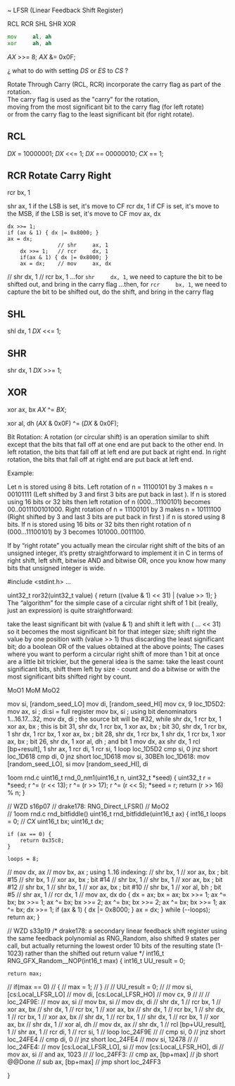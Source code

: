 
~ LFSR (Linear Feedback Shift Register)

RCL
RCR
SHL
SHR
XOR

```asm
mov     al, ah
xor     ah, ah
```
_AX_ >>= 8;
_AX_ &= 0x0F;

¿ what to do with setting _DS_ or _ES_ to _CS_ ?



Rotate Through Carry (RCL, RCR) incorporate the carry flag as part of the rotation.  
The carry flag is used as the "carry" for the rotation,  
  moving from the most significant bit to the carry flag (for left rotate)  
  or from the carry flag to the least significant bit (for right rotate).  

## RCL
_DX_ = 10000001;
_DX_ <<= 1;
_DX_ == 00000010; _CX_ == 1;


## RCR  Rotate Carry Right

rcr     bx, 1

shr     ax, 1   if the LSB is set, it's move to CF
rcr     dx, 1   if CF is set, it's move to the MSB, if the LSB is set, it's move to CF
mov     ax, dx


    dx >>= 1;
    if (ax & 1) { dx |= 0x8000; }
    ax = dx;
                    // shr     ax, 1
        dx >>= 1;   // rcr     dx, 1
        if(ax & 1) { dx |= 0x8000; }
        ax = dx;    // mov     ax, dx


// shr     dx, 1
// rcr     bx, 1
...for `shr     dx, 1`, we need to capture the bit to be shifted out, and bring in the carry flag
...then, for `rcr     bx, 1`, we need to capture the bit to be shifted out, do the shift, and bring in the carry flag





## SHL
shl     dx, 1
_DX_ <<= 1;

## SHR
shr     dx, 1
_DX_ >>= 1;

## XOR
xor     ax, bx
_AX_ ^= _BX_;

xor     al, dh
(_AX_ & 0x0F) ^= (_DX_ & 0x0F);






Bit Rotation: A rotation (or circular shift) is an operation similar to shift except that the bits that fall off at one end are put back to the other end. 
In left rotation, the bits that fall off at left end are put back at right end. 
In right rotation, the bits that fall off at right end are put back at left end.

Example: 

Let n is stored using 8 bits. Left rotation of n = 11100101 by 3 makes n = 00101111 (Left shifted by 3 and first 3 bits are put back in last ). If n is stored using 16 bits or 32 bits then left rotation of n (000...11100101) becomes 00..0011100101000. 
Right rotation of n = 11100101 by 3 makes n = 10111100 (Right shifted by 3 and last 3 bits are put back in first ) if n is stored using 8 bits. If n is stored using 16 bits or 32 bits then right rotation of n (000...11100101) by 3 becomes 101000..0011100. 




If by “right rotate” you actually mean the circular right shift of the bits of an unsigned integer, it’s pretty straightforward to implement it in C in terms of right shift, left shift, bitwise AND and bitwise OR, once you know how many bits that unsigned integer is wide.

#include <stdint.h> 
... 
 
uint32_t ror32(uint32_t value) { 
    return ((value & 1) << 31) | (value >> 1); 
} 
The “algorithm” for the simple case of a circular right shift of 1 bit (really, just an expression) is quite straightforward:

take the least significant bit with (value & 1) and shift it left with ( … << 31) so it becomes the most significant bit for that integer size;
shift right the value by one position with (value >> 1) thus discarding the least significant bit;
do a boolean OR of the values obtained at the above points;
The cases where you want to perform a circular right shift of more than 1 bit at once are a little bit trickier, but the general idea is the same: take the least count significant bits, shift them left by size - count and do a bitwise or with the most significant bits shifted right by count.





MoO1
MoM
MoO2



mov     si, [random_seed_LO]
mov     di, [random_seed_HI]
mov     cx, 9
loc_1D5D2:
mov     ax, si                       ; di:si = full register
mov     bx, si                       ; using bit denominators   1...16.17...32,
mov     dx, di                       ; the source bit will be #32, while
shr     dx, 1
rcr     bx, 1
xor     ax, bx                       ; this is bit 31,
shr     dx, 1
rcr     bx, 1
xor     ax, bx                       ; bit 30,
shr     dx, 1
rcr     bx, 1
shr     dx, 1
rcr     bx, 1
xor     ax, bx                       ; bit 28,
shr     dx, 1
rcr     bx, 1
shr     dx, 1
rcr     bx, 1
xor     ax, bx                       ; bit 26,
shr     dx, 1
xor     al, dh                       ; and bit 1
mov     dx, ax
shr     dx, 1
rcl     [bp+result], 1
shr     ax, 1
rcr     di, 1
rcr     si, 1
loop    loc_1D5D2
cmp     si, 0
jnz     short loc_1D618
cmp     di, 0
jnz     short loc_1D618
mov     si, 30BEh
loc_1D618:
mov     [random_seed_LO], si
mov     [random_seed_HI], di





1oom
rnd.c
uint16_t rnd_0_nm1(uint16_t n, uint32_t *seed)
{
    uint32_t r = *seed;
    r ^= (r << 13);
    r ^= (r >> 17);
    r ^= (r << 5);
    *seed = r;
    return (r >> 16) % n;
}



// WZD s16p07
// drake178: RNG_Direct_LFSR()
// MoO2  
// 1oom  rnd.c  rnd_bitfiddle()
uint16_t rnd_bitfiddle(uint16_t ax)
{
    int16_t loops = 0;  // _CX_
    uint16_t bx;
    uint16_t dx;

    if (ax == 0) {
        return 0x35c8;
    }

    loops = 8;

// mov     dx, ax
// mov     bx, ax                          ; using 1..16 indexing:
// shr     bx, 1
// xor     ax, bx                          ; bit #15
// shr     bx, 1
// xor     ax, bx                          ; bit #14
// shr     bx, 1
// shr     bx, 1
// xor     ax, bx                          ; bit #12
// shr     bx, 1
// shr     bx, 1
// xor     ax, bx                          ; bit #10
// shr     bx, 1
// xor     al, bh                          ; bit #5
// shr     ax, 1
// rcr     dx, 1
// mov     ax, dx
    do {
        dx = ax;
        bx = ax;
        bx >>= 1;
        ax ^= bx;
        bx >>= 1;
        ax ^= bx;
        bx >>= 2;
        ax ^= bx;
        bx >>= 2;
        ax ^= bx;
        bx >>= 1;
        ax ^= bx;
        dx >>= 1;
        if (ax & 1) { dx |= 0x8000; }
        ax = dx;
    } while (--loops);
    return ax;
}



// WZD s33p19
/*
drake178:
    a secondary linear feedback shift register
    using the same feedback polynomial as RNG_Random,
    also shifted 9 states per call,
    but actually returning the lowest order 10 bits of the resulting state (1-1023)
    rather than the shifted out return value
*/
int16_t RNG_GFX_Random__NOP(int16_t max)
{
    int16_t UU_result = 0;

    return max;

//     if(max == 0)
//     {
//         max = 1;
//     }
// 
//     UU_result = 0;
// 
// mov     si, [cs:Local_LFSR_LO]
// mov     di, [cs:Local_LFSR_HO]
// mov     cx, 9
// 
// 
// loc_24F9E:
// mov     ax, si
// mov     bx, si
// mov     dx, di
// shr     dx, 1
// rcr     bx, 1
// xor     ax, bx
// shr     dx, 1
// rcr     bx, 1
// xor     ax, bx
// shr     dx, 1
// rcr     bx, 1
// shr     dx, 1
// rcr     bx, 1
// xor     ax, bx
// shr     dx, 1
// rcr     bx, 1
// shr     dx, 1
// rcr     bx, 1
// xor     ax, bx
// shr     dx, 1
// xor     al, dh
// mov     dx, ax
// shr     dx, 1
// rcl     [bp+UU_result], 1
// shr     ax, 1
// rcr     di, 1
// rcr     si, 1
// loop    loc_24F9E
// 
// cmp     si, 0
// jnz     short loc_24FE4
// cmp     di, 0
// jnz     short loc_24FE4
// mov     si, 12478
// 
// loc_24FE4:
// mov     [cs:Local_LFSR_LO], si
// mov     [cs:Local_LFSR_HO], di
// mov     ax, si
// and     ax, 1023
// 
// loc_24FF3:
// cmp     ax, [bp+max]
// jb      short @@Done
// sub     ax, [bp+max]
// jmp     short loc_24FF3

}

